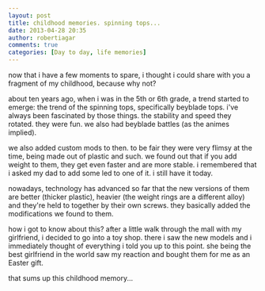 ```yaml
---
layout: post
title: childhood memories. spinning tops...
date: 2013-04-28 20:35
author: robertiagar
comments: true
categories: [Day to day, life memories]
---
```

<p dir="ltr">now that i have a few moments to spare, i thought i could share with you a fragment of my childhood, because why not?</p><p dir="ltr">about ten years ago, when i was in the 5th or 6th grade, a trend started to emerge: the trend of the spinning tops, specifically beyblade tops. i've always been fascinated by those things. the stability and speed they rotated. they were fun. we also had beyblade battles (as the animes implied). </p><p dir="ltr">we also added custom mods to then. to be fair they were very flimsy at the time, being made out of plastic and such. we found out that if you add weight to them, they get even faster and are more stable. i remembered that i asked my dad to add some led to one of it. i still have it today.</p><p dir="ltr">nowadays, technology has advanced so far that the new versions of them are better (thicker plastic), heavier (the weight rings are a different alloy) and they're held to together by their own screws. they basically added the modifications we found to them.</p><p dir="ltr">how i got to know about this? after a little walk through the mall with my girlfriend, i decided to go into a toy shop. there i saw the new models and i immediately thought of everything i told you up to this point. she being the best girlfriend in the world saw my reaction and bought them for me as an Easter gift. </p><p dir="ltr">that sums up this childhood memory...</p>
